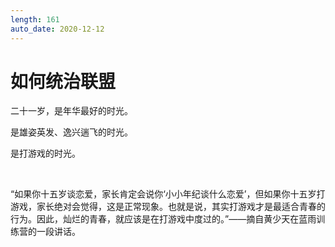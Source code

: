 ```yaml
---
length: 161
auto_date: 2020-12-12
---
```


# 如何统治联盟

二十一岁，是年华最好的时光。

是雄姿英发、逸兴遄飞的时光。

是打游戏的时光。

<br>

“如果你十五岁谈恋爱，家长肯定会说你‘小小年纪谈什么恋爱’，但如果你十五岁打游戏，家长绝对会觉得，这是正常现象。也就是说，其实打游戏才是最适合青春的行为。因此，灿烂的青春，就应该是在打游戏中度过的。”——摘自黄少天在蓝雨训练营的一段讲话。

<br>

